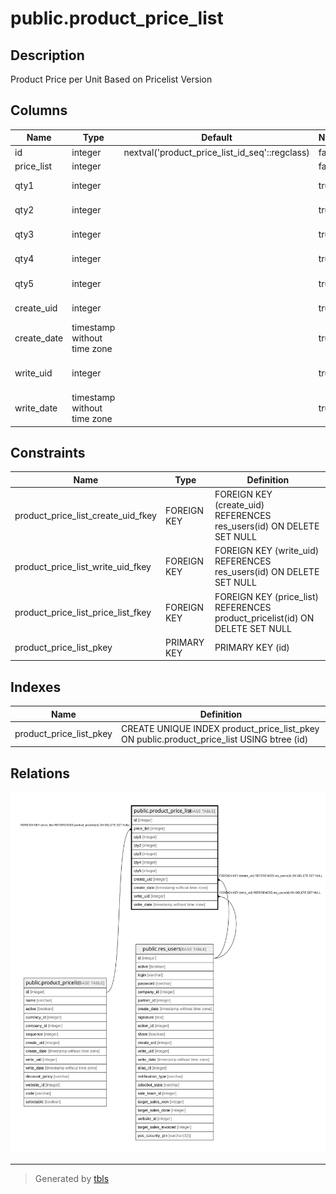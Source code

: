 # public.product_price_list

## Description

Product Price per Unit Based on Pricelist Version

## Columns

| Name | Type | Default | Nullable | Children | Parents | Comment |
| ---- | ---- | ------- | -------- | -------- | ------- | ------- |
| id | integer | nextval('product_price_list_id_seq'::regclass) | false |  |  |  |
| price_list | integer |  | false |  | [public.product_pricelist](public.product_pricelist.md) | PriceList |
| qty1 | integer |  | true |  |  | Quantity-1 |
| qty2 | integer |  | true |  |  | Quantity-2 |
| qty3 | integer |  | true |  |  | Quantity-3 |
| qty4 | integer |  | true |  |  | Quantity-4 |
| qty5 | integer |  | true |  |  | Quantity-5 |
| create_uid | integer |  | true |  | [public.res_users](public.res_users.md) | Created by |
| create_date | timestamp without time zone |  | true |  |  | Created on |
| write_uid | integer |  | true |  | [public.res_users](public.res_users.md) | Last Updated by |
| write_date | timestamp without time zone |  | true |  |  | Last Updated on |

## Constraints

| Name | Type | Definition |
| ---- | ---- | ---------- |
| product_price_list_create_uid_fkey | FOREIGN KEY | FOREIGN KEY (create_uid) REFERENCES res_users(id) ON DELETE SET NULL |
| product_price_list_write_uid_fkey | FOREIGN KEY | FOREIGN KEY (write_uid) REFERENCES res_users(id) ON DELETE SET NULL |
| product_price_list_price_list_fkey | FOREIGN KEY | FOREIGN KEY (price_list) REFERENCES product_pricelist(id) ON DELETE SET NULL |
| product_price_list_pkey | PRIMARY KEY | PRIMARY KEY (id) |

## Indexes

| Name | Definition |
| ---- | ---------- |
| product_price_list_pkey | CREATE UNIQUE INDEX product_price_list_pkey ON public.product_price_list USING btree (id) |

## Relations

![er](public.product_price_list.svg)

---

> Generated by [tbls](https://github.com/k1LoW/tbls)
